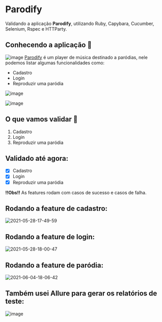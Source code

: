 # Parodify
Validando a aplicação **Parodify**, utilizando Ruby, Capybara, Cucumber, Selenium, Rspec e HTTParty.
## Conhecendo a aplicação 📑
![image](https://user-images.githubusercontent.com/53572219/120016790-0478aa00-bfb3-11eb-9b5a-fe765985abfb.png)
[Parodify](http://parodify.qaninja.com.br/) é um player de música destinado a paródias, nele podemos listar algumas funcionalidades como:
- Cadastro
- Login
- Reproduzir uma paródia

![image](https://user-images.githubusercontent.com/53572219/120017224-a13b4780-bfb3-11eb-93d2-c53b61c04818.png)

![image](https://user-images.githubusercontent.com/53572219/120017409-d9db2100-bfb3-11eb-9ad7-f64846ac1e97.png)

## O que vamos validar 🔧
1. Cadastro
2. Login
3. Reproduzir uma paródia

## Validado até agora:
- [x] Cadastro
- [x] Login
- [x] Reproduzir uma paródia

**‼️Obs‼️** As features rodam com casos de sucesso e casos de falha.
## Rodando a feature de cadastro:
![2021-05-28-17-49-59](https://user-images.githubusercontent.com/53572219/120045315-b2994980-bfdd-11eb-9a06-61835d750ce9.gif)

## Rodando a feature de login:
![2021-05-28-18-00-47](https://user-images.githubusercontent.com/53572219/120045955-1d975000-bfdf-11eb-8676-32fe5f22f255.gif)

## Rodando a feature de paródia:
![2021-06-04-18-06-42](https://user-images.githubusercontent.com/53572219/120867471-fcdf7500-c55f-11eb-9a58-b85c5879f22c.gif)

## Também usei Allure para gerar os relatórios de teste:
![image](https://user-images.githubusercontent.com/53572219/120869472-8db84f80-c564-11eb-81f5-e058eee4b0f9.png)

